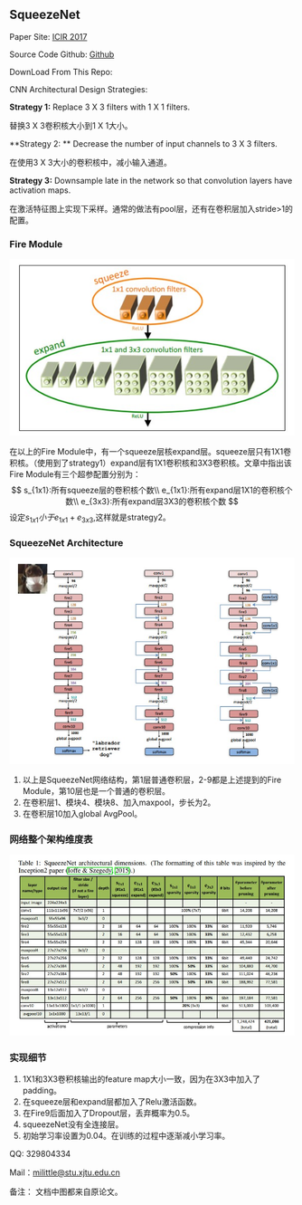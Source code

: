## SqueezeNet

Paper Site: [ICIR 2017](https://arxiv.org/abs/1602.07360)

Source Code Github: [Github](https://github.com/DeepScale/SqueezeNet)

DownLoad From This Repo: 

CNN Architectural Design Strategies:

**Strategy 1:** Replace 3 X 3 filters with 1 X 1 filters.

替换3 X 3卷积核大小到1 X 1大小。

**Strategy 2: ** Decrease the number of input channels to 3 X 3 filters.

在使用3 X 3大小的卷积核中，减小输入通道。

**Strategy 3:** Downsample late in the network so that convolution layers have activation maps.

在激活特征图上实现下采样。通常的做法有pool层，还有在卷积层加入stride>1的配置。

### Fire Module

![Fire Module](../image/squeezeNet_fire_module.jpg)

在以上的Fire Module中，有一个squeeze层核expand层。squeeze层只有1X1卷积核。（使用到了strategy1）expand层有1X1卷积核和3X3卷积核。文章中指出该Fire Module有三个超参配置分别为：
$$
s_{1x1}:所有squeeze层的卷积核个数\\
e_{1x1}:所有expand层1X1的卷积核个数\\
e_{3x3}:所有expand层3X3的卷积核个数
$$
设定$s_{1x1} 小于 e_{1x1} + e_{3x3}​$,这样就是strategy2。

### SqueezeNet Architecture

![Architecture](../image/squeezeNet_Architecture.jpg)

1. 以上是SqueezeNet网络结构，第1层普通卷积层，2-9都是上述提到的Fire Module，第10层也是一个普通的卷积层。
2. 在卷积层1、模块4、模块8、加入maxpool，步长为2。
3. 在卷积层10加入global AvgPool。

### 网络整个架构维度表

![](../image/squeezeNet_Architecture_dimensions.jpg)

### 实现细节

1. 1X1和3X3卷积核输出的feature map大小一致，因为在3X3中加入了padding。
2. 在squeeze层和expand层都加入了Relu激活函数。
3. 在Fire9后面加入了Dropout层，丢弃概率为0.5。
4. squeezeNet没有全连接层。
5. 初始学习率设置为0.04。在训练的过程中逐渐减小学习率。

QQ: 329804334

Mail：milittle@stu.xjtu.edu.cn

备注： 文档中图都来自原论文。

